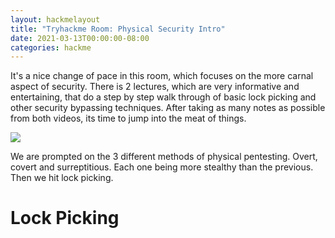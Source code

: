 ```yaml
---
layout: hackmelayout
title: "Tryhackme Room: Physical Security Intro"
date: 2021-03-13T00:00:00-08:00
categories: hackme
---
```


It's a nice change of pace in this room, which focuses on the more carnal aspect of security. There is 2 lectures, which are very informative and entertaining, that do a step by step walk through of basic lock picking and other security bypassing techniques. After taking as many notes as possible from both videos, its time to jump into the meat of things.

![](https://clamshatter.github.io/assets/physical1.gif)

 We are prompted on the 3 different methods of physical pentesting. Overt, covert and surreptitious. Each one being more stealthy than the previous. Then we hit lock picking.

<h1>Lock Picking</h1>